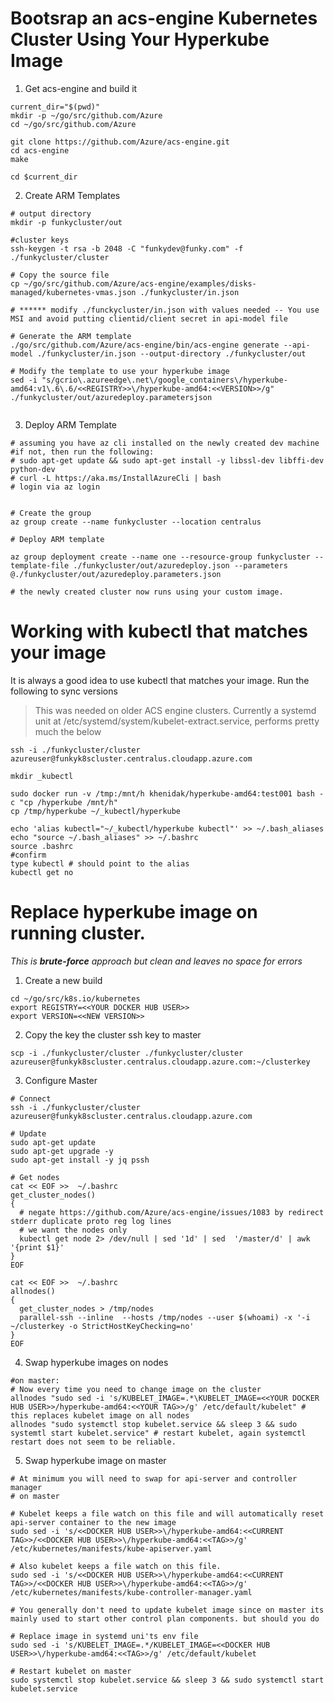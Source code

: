 # Bootsrap an acs-engine Kubernetes Cluster Using Your Hyperkube Image

1. Get acs-engine and build it

```
current_dir="$(pwd)"
mkdir -p ~/go/src/github.com/Azure
cd ~/go/src/github.com/Azure

git clone https://github.com/Azure/acs-engine.git
cd acs-engine
make

cd $current_dir
```


2. Create ARM Templates
```
# output directory
mkdir -p funkycluster/out

#cluster keys
ssh-keygen -t rsa -b 2048 -C "funkydev@funky.com" -f ./funkycluster/cluster

# Copy the source file
cp ~/go/src/github.com/Azure/acs-engine/examples/disks-managed/kubernetes-vmas.json ./funkycluster/in.json

# ****** modify ./funckycluster/in.json with values needed -- You use MSI and avoid putting clientid/client secret in api-model file

# Generate the ARM template 
./go/src/github.com/Azure/acs-engine/bin/acs-engine generate --api-model ./funkycluster/in.json --output-directory ./funkycluster/out

# Modify the template to use your hyperkube image
sed -i "s/gcrio\.azureedge\.net\/google_containers\/hyperkube-amd64:v1\.6\.6/<<REGISTRY>>\/hyperkube-amd64:<<VERSION>>/g" ./funkycluster/out/azuredeploy.parametersjson


```

3. Deploy ARM Template 

```
# assuming you have az cli installed on the newly created dev machine
#if not, then run the following:
# sudo apt-get update && sudo apt-get install -y libssl-dev libffi-dev python-dev
# curl -L https://aka.ms/InstallAzureCli | bash 
# login via az login


# Create the group  
az group create --name funkycluster --location centralus

# Deploy ARM template

az group deployment create --name one --resource-group funkycluster --template-file ./funkycluster/out/azuredeploy.json --parameters @./funkycluster/out/azuredeploy.parameters.json

# the newly created cluster now runs using your custom image. 
```


# Working with kubectl that matches your image

It is always a good idea to use kubectl that matches your image. Run the following to sync versions

> This was needed on older ACS engine clusters. Currently a systemd unit at /etc/systemd/system/kubelet-extract.service, performs pretty much the below

```
ssh -i ./funkycluster/cluster azureuser@funkyk8scluster.centralus.cloudapp.azure.com

mkdir _kubectl

sudo docker run -v /tmp:/mnt/h khenidak/hyperkube-amd64:test001 bash -c "cp /hyperkube /mnt/h"
cp /tmp/hyperkube ~/_kubectl/hyperkube

echo 'alias kubectl="~/_kubectl/hyperkube kubectl"' >> ~/.bash_aliases
echo "source ~/.bash_aliases" >> ~/.bashrc
source .bashrc
#confirm
type kubectl # should point to the alias
kubectl get no
```


# Replace hyperkube image on running cluster. 

*This is **brute-force** approach but clean and leaves no space for errors*

1. Create a new build

```
cd ~/go/src/k8s.io/kubernetes
export REGISTRY=<<YOUR DOCKER HUB USER>>
export VERSION=<<NEW VERSION>>
```

2. Copy the key the cluster ssh key to master 

```
scp -i ./funkycluster/cluster ./funkycluster/cluster azureuser@funkyk8scluster.centralus.cloudapp.azure.com:~/clusterkey
```

3. Configure Master

```
# Connect
ssh -i ./funkycluster/cluster azureuser@funkyk8scluster.centralus.cloudapp.azure.com

# Update 
sudo apt-get update
sudo apt-get upgrade -y
sudo apt-get install -y jq pssh

# Get nodes 
cat << EOF >>  ~/.bashrc
get_cluster_nodes()
{
  # negate https://github.com/Azure/acs-engine/issues/1083 by redirect stderr duplicate proto reg log lines
  # we want the nodes only
  kubectl get node 2> /dev/null | sed '1d' | sed  '/master/d' | awk '{print $1}'
}
EOF

cat << EOF >>  ~/.bashrc
allnodes()
{
  get_cluster_nodes > /tmp/nodes
  parallel-ssh --inline  --hosts /tmp/nodes --user $(whoami) -x '-i ~/clusterkey -o StrictHostKeyChecking=no'
}
EOF
```

4. Swap hyperkube images on nodes

```
#on master: 
# Now every time you need to change image on the cluster
allnodes "sudo sed -i 's/KUBELET_IMAGE=.*\KUBELET_IMAGE=<<YOUR DOCKER HUB USER>>/hyperkube-amd64:<<YOUR TAG>>/g' /etc/default/kubelet" # this replaces kubelet image on all nodes
allnodes "sudo systemctl stop kubelet.service && sleep 3 && sudo systemtl start kubelet.service" # restart kubelet, again systemctl restart does not seem to be reliable.
```

5. Swap hyperkube image on master

```
# At minimum you will need to swap for api-server and controller manager
# on master

# Kubelet keeps a file watch on this file and will automatically reset api-server container to the new image 
sudo sed -i 's/<<DOCKER HUB USER>>\/hyperkube-amd64:<<CURRENT TAG>>/<<DOCKER HUB USER>>\/hyperkube-amd64:<<TAG>>/g' /etc/kubernetes/manifests/kube-apiserver.yaml

# Also kubelet keeps a file watch on this file.
sudo sed -i 's/<<DOCKER HUB USER>>\/hyperkube-amd64:<<CURRENT TAG>>/<<DOCKER HUB USER>>\/hyperkube-amd64:<<TAG>>/g' /etc/kubernetes/manifests/kube-controller-manager.yaml

# You generally don't need to update kubelet image since on master its mainly used to start other control plan components. but should you do

# Replace image in systemd uni'ts env file 
sudo sed -i 's/KUBELET_IMAGE=.*/KUBELET_IMAGE=<<DOCKER HUB USER>>\/hyperkube-amd64:<<TAG>>/g' /etc/default/kubelet

# Restart kubelet on master
sudo systemctl stop kubelet.service && sleep 3 && sudo systemctl start kubelet.service
```

